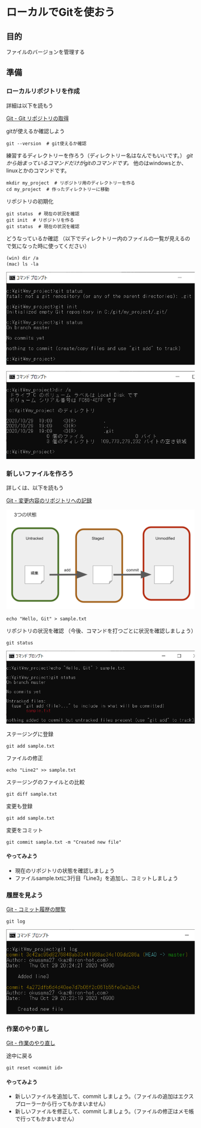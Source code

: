 # ローカルでGitを使おう

## 目的
ファイルのバージョンを管理する

## 準備
### ローカルリポジトリを作成

詳細は以下を読もう

[Git - Git リポジトリの取得](https://git-scm.com/book/ja/v2/Git-%E3%81%AE%E5%9F%BA%E6%9C%AC-Git-%E3%83%AA%E3%83%9D%E3%82%B8%E3%83%88%E3%83%AA%E3%81%AE%E5%8F%96%E5%BE%97)

gitが使えるか確認しよう

```
git --version  # git使えるか確認
```

練習するディレクトリーを作ろう（ディレクトリー名はなんでもいいです。）
*gitから始まっているコマンドだけがgitのコマンドです。* 他のはwindowsとか、linuxとかのコマンドです。

```
mkdir my_project  # リポジトリ用のディレクトリーを作る
cd my_project  # 作ったディレクトリーに移動
```

リポジトリの初期化

```
git status  # 現在の状況を確認
git init  # リポジトリを作る
git status  # 現在の状況を確認
```

どうなっているか確認
（以下でディレクトリー内のファイルの一覧が見えるので気になった時に使ってください）

```
(win) dir /a
(mac) ls -la
```

![init](images/local_git02.png)

![dir](images/local_git03.png)

### 新しいファイルを作ろう

詳しくは、以下を読もう

[Git - 変更内容のリポジトリへの記録](https://git-scm.com/book/ja/v2/Git-%E3%81%AE%E5%9F%BA%E6%9C%AC-%E5%A4%89%E6%9B%B4%E5%86%85%E5%AE%B9%E3%81%AE%E3%83%AA%E3%83%9D%E3%82%B8%E3%83%88%E3%83%AA%E3%81%B8%E3%81%AE%E8%A8%98%E9%8C%B2)

![状態](images/local_git01.png)

```
echo "Hello, Git" > sample.txt
```

リポジトリの状況を確認
（今後、コマンドを打つごとに状況を確認しましょう）

```
git status
```

![status](images/local_git04.png)

ステージングに登録

```
git add sample.txt
```

ファイルの修正

```
echo "Line2" >> sample.txt
```

ステージングのファイルとの比較

```
git diff sample.txt
```

変更も登録

```
git add sample.txt
```

変更をコミット

```
git commit sample.txt -m "Created new file"
```

#### やってみよう
- 現在のリポジトリの状態を確認しましょう
- ファイルsample.txtに3行目「Line3」を追加し、コミットしましょう

### 履歴を見よう

[Git - コミット履歴の閲覧](https://git-scm.com/book/ja/v2/Git-%E3%81%AE%E5%9F%BA%E6%9C%AC-%E3%82%B3%E3%83%9F%E3%83%83%E3%83%88%E5%B1%A5%E6%AD%B4%E3%81%AE%E9%96%B2%E8%A6%A7)

```
git log
```

![log](images/local_git05.png)

### 作業のやり直し

[Git - 作業のやり直し](https://git-scm.com/book/ja/v2/Git-%E3%81%AE%E5%9F%BA%E6%9C%AC-%E4%BD%9C%E6%A5%AD%E3%81%AE%E3%82%84%E3%82%8A%E7%9B%B4%E3%81%97)

途中に戻る

```
git reset <commit id>
```

#### やってみよう
- 新しいファイルを追加して、commit しましょう。（ファイルの追加はエクスプローラーから行ってもかまいません）
- 新しいファイルを修正して、commit しましょう。（ファイルの修正はメモ帳で行ってもかまいません）
